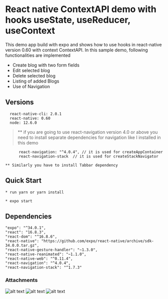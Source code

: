 # React native ContextAPI demo with hooks useState, useReducer, useContext

This demo app build with expo and shows how to use hooks in react-native version 0.60 with context ContextAPI.
In this sample demo, following functionalities are implemented
* Create blog with two form fields
* Edit selected blog
* Delete selected blog
* Listing of added Blogs
* Use of Navigation



## Versions

      react-native-cli: 2.0.1
      react-native: 0.60
      node: 12.6.0


  > ** if you are going to use react-navigation version 4.0 or above you need to install separate dependencies for navigation
      like I installed in this demo


          react-navigation: "^4.0.4", // it is used for createAppContainer
          react-navigation-stack  // it is used for createStackNavigator

    ** Similarly you have to install Tabbar dependency



## Quick Start


    * run yarn or yarn install

    * expo start



## Dependencies
```
"expo": "^34.0.1",
"react": "16.8.3",
"react-dom": "^16.8.6",
"react-native": "https://github.com/expo/react-native/archive/sdk-34.0.0.tar.gz",
"react-native-gesture-handler": "~1.3.0",
"react-native-reanimated": "~1.1.0",
"react-native-web": "^0.11.4",
"react-navigation": "^4.0.4",
"react-navigation-stack": "^1.7.3"

```
###  Attachments
![alt text](images/1.png)
![alt text](images/2.png)
![alt text](images/3.png)
